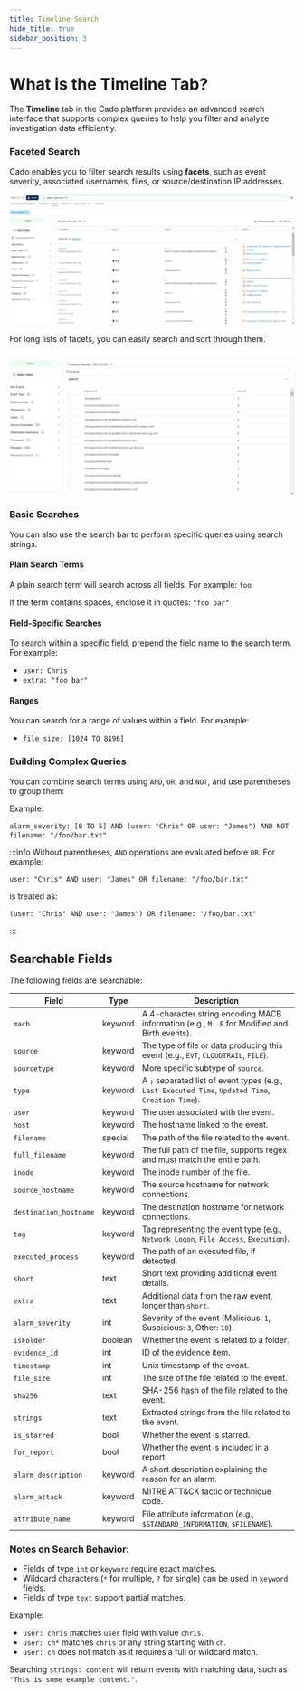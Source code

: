 ```yaml
---
title: Timeline Search
hide_title: true
sidebar_position: 3
---
```



# What is the Timeline Tab?

The **Timeline** tab in the Cado platform provides an advanced search interface that supports complex queries to help you filter and analyze investigation data efficiently.

### Faceted Search

Cado enables you to filter search results using **facets**, such as event severity, associated usernames, files, or source/destination IP addresses.

![Faceted Search](/img/faceted-search.png)

For long lists of facets, you can easily search and sort through them.

![Faceted List](/img/facet-list.png)

### Basic Searches

You can also use the search bar to perform specific queries using search strings.

#### Plain Search Terms
A plain search term will search across all fields. For example: `foo`

If the term contains spaces, enclose it in quotes: `"foo bar"`

#### Field-Specific Searches
To search within a specific field, prepend the field name to the search term. For example:
- `user: Chris`
- `extra: "foo bar"`

#### Ranges
You can search for a range of values within a field. For example:
- `file_size: [1024 TO 8196]`

### Building Complex Queries

You can combine search terms using `AND`, `OR`, and `NOT`, and use parentheses to group them:

Example: 
```
alarm_severity: [0 TO 5] AND (user: "Chris" OR user: "James") AND NOT filename: "/foo/bar.txt"
```

:::info
Without parentheses, `AND` operations are evaluated before `OR`. For example:
```
user: "Chris" AND user: "James" OR filename: "/foo/bar.txt"
```
is treated as:
```
(user: "Chris" AND user: "James") OR filename: "/foo/bar.txt"
```
:::

## Searchable Fields

The following fields are searchable:

| Field               | Type     | Description                                                                                                           |
|---------------------|----------|-----------------------------------------------------------------------------------------------------------------------|
| `macb`              | keyword  | A 4-character string encoding MACB information (e.g., `M..B` for Modified and Birth events).                           |
| `source`            | keyword  | The type of file or data producing this event (e.g., `EVT`, `CLOUDTRAIL`, `FILE`).                                     |
| `sourcetype`        | keyword  | More specific subtype of `source`.                                                                                     |
| `type`              | keyword  | A `;` separated list of event types (e.g., `Last Executed Time`, `Updated Time`, `Creation Time`).                      |
| `user`              | keyword  | The user associated with the event.                                                                                    |
| `host`              | keyword  | The hostname linked to the event.                                                                                      |
| `filename`          | special  | The path of the file related to the event.                                                                             |
| `full_filename`     | keyword  | The full path of the file, supports regex and must match the entire path.                                               |
| `inode`             | keyword  | The inode number of the file.                                                                                          |
| `source_hostname`   | keyword  | The source hostname for network connections.                                                                            |
| `destination_hostname`| keyword| The destination hostname for network connections.                                                                      |
| `tag`               | keyword  | Tag representing the event type (e.g., `Network Logon`, `File Access`, `Execution`).                                   |
| `executed_process`  | keyword  | The path of an executed file, if detected.                                                                             |
| `short`             | text     | Short text providing additional event details.                                                                         |
| `extra`             | text     | Additional data from the raw event, longer than `short`.                                                               |
| `alarm_severity`    | int      | Severity of the event (Malicious: `1`, Suspicious: `3`, Other: `10`).                                                  |
| `isFolder`          | boolean  | Whether the event is related to a folder.                                                                              |
| `evidence_id`       | int      | ID of the evidence item.                                                                                               |
| `timestamp`         | int      | Unix timestamp of the event.                                                                                           |
| `file_size`         | int      | The size of the file related to the event.                                                                             |
| `sha256`            | text     | SHA-256 hash of the file related to the event.                                                                         |
| `strings`           | text     | Extracted strings from the file related to the event.                                                                  |
| `is_starred`        | bool     | Whether the event is starred.                                                                                          |
| `for_report`        | bool     | Whether the event is included in a report.                                                                             |
| `alarm_description` | keyword  | A short description explaining the reason for an alarm.                                                                |
| `alarm_attack`      | keyword  | MITRE ATT&CK tactic or technique code.                                                                                 |
| `attribute_name`    | keyword  | File attribute information (e.g., `$STANDARD_INFORMATION`, `$FILENAME`).                                               |

### Notes on Search Behavior:
- Fields of type `int` or `keyword` require exact matches.
- Wildcard characters (`*` for multiple, `?` for single) can be used in `keyword` fields.
- Fields of type `text` support partial matches.

Example:
- `user: chris` matches `user` field with value `chris`.
- `user: ch*` matches `chris` or any string starting with `ch`.
- `user: ch` does not match as it requires a full or wildcard match.

Searching `strings: content` will return events with matching data, such as `"This is some example content."`.
